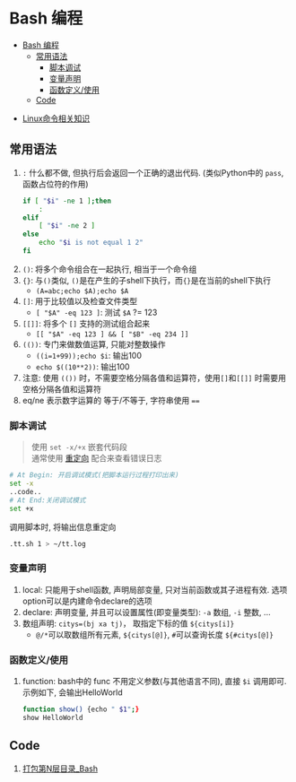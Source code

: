 # Bash 编程
<!-- TOC -->

- [Bash 编程](#bash-编程)
    - [常用语法](#常用语法)
        - [脚本调试](#脚本调试)
        - [变量声明](#变量声明)
        - [函数定义/使用](#函数定义使用)
    - [Code](#code)

<!-- /TOC -->

- [Linux命令相关知识](/README.md#Linux)

## 常用语法
1. `:` 什么都不做, 但执行后会返回一个正确的退出代码. (类似Python中的 `pass`, 函数占位符的作用)
    ```Bash
    if [ "$i" -ne 1 ];then
        :
    elif
        [ "$i" -ne 2 ]
    else
        echo "$i is not equal 1 2"
    fi
    ```
1. `()`: 将多个命令组合在一起执行, 相当于一个命令组
1. `{}`: 与`()`类似, `()`是在产生的子shell下执行，而`{}`是在当前的shell下执行
    - `(A=abc;echo $A);echo $A`
1. `[]`: 用于比较值以及检查文件类型
    - `[ "$A" -eq 123 ]`: 测试 `$A` ?= 123
1. `[[]]`: 将多个 `[]` 支持的测试组合起来
    - `[[ "$A" -eq 123 ] && [ "$B" -eq 234 ]]`
1. `(())`: 专门来做数值运算, 只能对整数操作
    - `((i=1+99));echo $i`: 输出100
    - `echo $((10**2))`: 输出100
1. 注意: 使用 `(())` 时，不需要空格分隔各值和运算符，使用`[]`和`[[]]` 时需要用空格分隔各值和运算符
2. eq/ne 表示数字运算的 等于/不等于, 字符串使用 `==`
    
### 脚本调试
> 使用 `set -x/+x` 嵌套代码段  
> 通常使用 [重定向](/OS/Linux/summary.md#重定向) 配合来查看错误日志

```Bash
# At Begin: 开启调试模式(把脚本运行过程打印出来)
set -x
..code..
# At End:关闭调试模式
set +x
```
调用脚本时, 将输出信息重定向
```Bash
.tt.sh 1 > ~/tt.log
```

### 变量声明
1. local: 只能用于shell函数, 声明局部变量, 只对当前函数或其子进程有效. 选项option可以是内建命令declare的选项
2. declare: 声明变量, 并且可以设置属性(即变量类型): `-a` 数组, `-i` 整数, ...
3. 数组声明: `citys=(bj xa tj)`， 取指定下标的值 `${citys[i]}`
    - `@/*`可以取数组所有元素, `${citys[@]}`, `#`可以查询长度 `${#citys[@]}`

### 函数定义/使用
1. function: bash中的 func 不用定义参数(与其他语言不同), 直接 `$i` 调用即可. 示例如下, 会输出HelloWorld
    ```Bash
    function show() {echo " $1";}
    show HelloWorld
    ```
    
## Code
1. [打包第N层目录_Bash](/Lib/ZipNLevelFile_Bash.md)